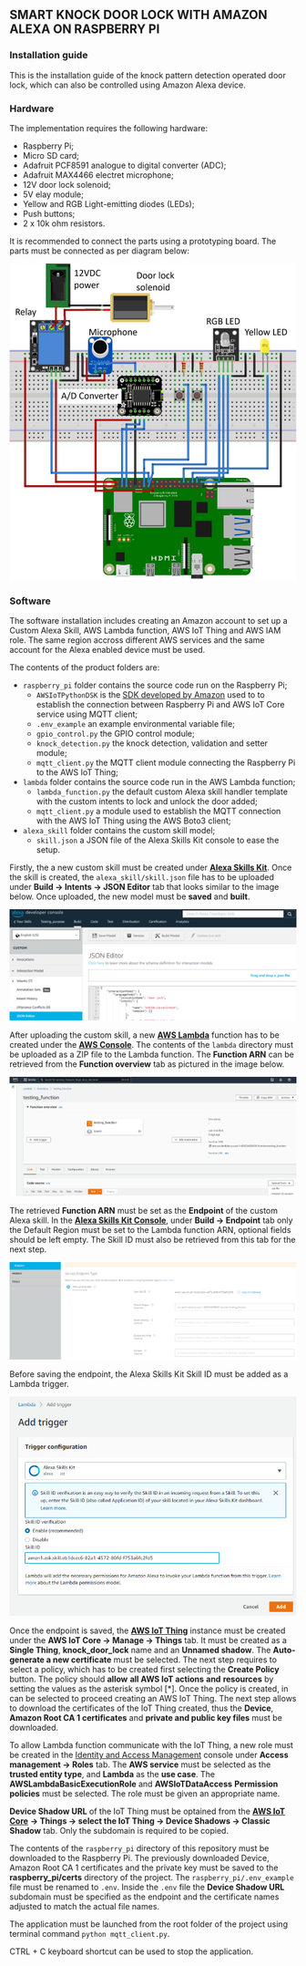 ## SMART KNOCK DOOR LOCK WITH AMAZON ALEXA ON RASPBERRY PI
### Installation guide
This is the installation guide of the knock pattern detection operated door lock, which can also be controlled using Amazon Alexa device.

### Hardware
The implementation requires the following hardware:
- Raspberry Pi;
- Micro SD card;
- Adafruit PCF8591 analogue to digital converter (ADC);
- Adafruit MAX4466 electret microphone;
- 12V door lock solenoid;
- 5V elay module;
- Yellow and RGB Light-emitting diodes (LEDs);
- Push buttons;
- 2 x 10k ohm resistors.

It is recommended to connect the parts using a prototyping board. The parts must be connected as per diagram below:

![Complete hardware wiring diagram](wiring_complete.jpg "Complete hardware wiring diagram")

### Software
The software installation includes creating an Amazon account to set up a Custom Alexa Skill, AWS Lambda function, AWS IoT Thing and AWS IAM role. The same region accross different AWS services and the same account for the Alexa enabled device must be used.

The contents of the product folders are:
- `raspberry_pi` folder contains the source code run on the Raspberry Pi;
  - `AWSIoTPythonDSK` is the [SDK developed by Amazon](https://github.com/aws/aws-iot-device-sdk-python) used to to establish the connection between Raspberry Pi and AWS IoT Core service using MQTT client;
  - `.env_example` an example environmental variable file;
  - `gpio_control.py` the GPIO control module;
  - `knock_detection.py` the knock detection, validation and setter module;
  - `mqtt_client.py` the MQTT client module connecting the Raspberry Pi to the AWS IoT Thing;
- `lambda` folder contains the source code run in the AWS Lambda function;
  - `lambda_function.py` the default custom Alexa skill handler template with the custom intents to lock and unlock the door added;
  - `mqtt_client.py` a module used to establish the MQTT connection with the AWS IoT Thing using the AWS Boto3 client;
- `alexa_skill` folder contains the custom skill model;
  - `skill.json` a JSON file of the Alexa Skills Kit console to ease the setup.

Firstly, the a new custom skill must be created under **[Alexa Skills Kit](https://developer.amazon.com/alexa/console/ask)**. Once the skill is created, the `alexa_skill/skill.json` file has to be uploaded under **Build -> Intents -> JSON Editor** tab that looks similar to the image below. Once uploaded, the new model must be **saved** and **built**.

![Alexa Skills Kit interface to upload a JSON file](alexa_skills_kit.png "Alexa Skills Kit interface to upload a JSON file")


After uploading the custom skill, a new **[AWS Lambda](https://console.aws.amazon.com/lambda/home)** function has to be created under the **[AWS Console](https://console.aws.amazon.com/console/home)**. The contents of the `lambda` directory must be uploaded as a ZIP file to the Lambda function. The **Function ARN** can be retrieved from the **Function overview** tab as pictured in the image below.

![AWS Lambda function interface to upload a project](lambda_function.png "AWS Lambda function interface to upload a project")


The retrieved **Function ARN** must be set as the **Endpoint** of the custom Alexa skill. In the **[Alexa Skills Kit Console](https://developer.amazon.com/alexa/console/ask)**, under **Build -> Endpoint** tab only the Default Region must be set to the Lambda function ARN, optional fields should be left empty. The Skill ID must also be retrieved from this tab for the next step.

![Alexa Skills Kit interface to set a custom endpoint and retrieve Skill ID](alexa_skill_endpoint_id.png "Alexa Skills Kit interface to set a custom endpoint and retrieve Skill ID")

Before saving the endpoint, the Alexa Skills Kit Skill ID must be added as a Lambda trigger.

![AWS Lambda function interface to add Alexa Skill a trigger](lambda_trigger.png "AWS Lambda function interface to add Alexa Skill a trigger")

Once the endpoint is saved, the **[AWS IoT Thing](https://console.aws.amazon.com/iot/home)** instance must be created under the **AWS IoT Core -> Manage -> Things** tab. It must be created as a **Single Thing**, **knock_door_lock** name and an **Unnamed shadow**. The **Auto-generate a new certificate** must be selected. The next step requires to select a policy, which has to be created first selecting the **Create Policy** button. The policy should **allow** **all AWS IoT actions** **and** **resources** by setting the values as the asterisk symbol [\*]. Once the policy is created, in can be selected to proceed creating an AWS IoT Thing. The next step allows to download the certificates of the IoT Thing created, thus the **Device**, **Amazon Root CA 1 certificates** and **private and public key files** must be downloaded.

To allow Lambda function communicate with the IoT Thing, a new role must be created in the [Identity and Access Management](https://console.aws.amazon.com/iamv2/home) console under **Access management -> Roles** tab. The **AWS service** must be selected as the **trusted entity type**, and **Lambda** as the **use case**. The **AWSLambdaBasicExecutionRole** and **AWSIoTDataAccess** **Permission policies** must be selected. The role must be given an appropriate name.

**Device Shadow URL** of the IoT Thing must be optained from the **[AWS IoT Core](https://console.aws.amazon.com/iot/home)** **-> Things -> select the IoT Thing -> Device Shadows -> Classic Shadow** tab. Only the subdomain is required to be copied.

The contents of the `raspberry_pi` directory of this repository must be downloaded to the Raspberry Pi. The previously downloaded Device, Amazon Root CA 1 certificates and the private key must be saved to the **raspberry_pi/certs** directory of the project. The `raspberry_pi/.env_example` file must be renamed to `.env`. Inside the `.env` file the **Device Shadow URL** subdomain must be specified as the endpoint and the certificate names adjusted to match the actual file names.

The application must be launched from the root folder of the project using terminal command `python mqtt_client.py`.

CTRL + C keyboard shortcut can be used to stop the application.
